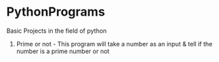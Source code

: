 # PythonPrograms
Basic Projects in the field of python
1. Prime or not - This program will take a number as an input & tell if the number is a prime number or not
